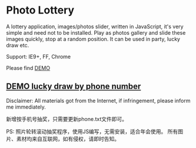 Photo Lottery
=========================================
A lottery application, images/photos slider, written in JavaScript, it's very simple and need not to be installed. Play as photos gallery and slide these images quickly, stop at a random position. It can be used  in party, lucky draw etc.

Support: IE9+, FF, Chrome


Please find [DEMO](http://newghost.github.com/js-lottery/lottery.html)

[DEMO lucky draw by phone number](http://newghost.github.com/js-lottery/lottery_phone.html)
-----------------------------------------


Disclaimer: All materials got from the Internet, if infringement, please inform me immediately.

新增按手机号抽奖，只需要更新phone.txt文件即可。


PS: 照片轮转滚动抽奖程序，使用JS编写，无需安装，适合年会使用。 所有图片、素材均来自互联网，如有侵权，请即时告知。